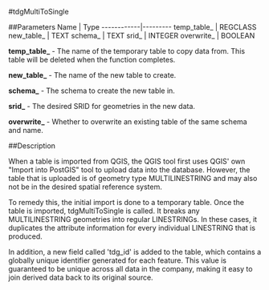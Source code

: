 #tdgMultiToSingle

##Parameters
Name        | Type
------------|---------
temp_table_ | REGCLASS
new_table_  | TEXT
schema_     | TEXT
srid_       | INTEGER
overwrite_  | BOOLEAN

**temp_table_** - The name of the temporary table to copy data from. This table
will be deleted when the function completes.

**new_table_** - The name of the new table to create.

**schema_** - The schema to create the new table in.

**srid_** - The desired SRID for geometries in the new data.

**overwrite_** - Whether to overwrite an existing table of the same schema and name.

##Description

When a table is imported from QGIS, the QGIS tool first uses QGIS' own "Import
into PostGIS" tool to upload data into the database. However, the table that is
uploaded is of geometry type MULTILINESTRING and may also not be in the
desired spatial reference system.

To remedy this, the initial import is done to a temporary table. Once the table
is imported, tdgMultiToSingle is called. It breaks any MULTILINESTRING geometries
into regular LINESTRINGs. In these cases, it duplicates the attribute information
for every individual LINESTRING that is produced.

In addition, a new field called 'tdg_id' is added to the table, which contains
a globally unique identifier generated for each feature. This value is
guaranteed to be unique across all data in the company, making it easy to join
derived data back to its original source.
